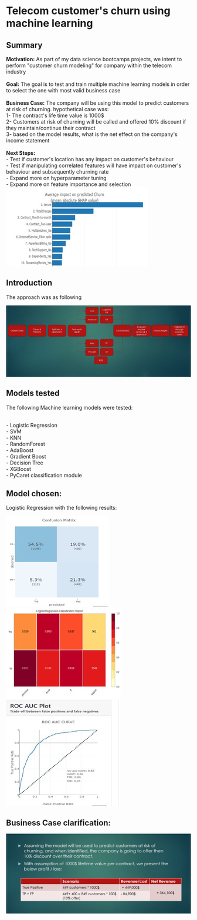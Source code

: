 # Telecom customer's churn using machine learning


## Summary

**Motivation:** As part of my data science bootcamps projects, we intent to perform "customer churn modeling" for company within the telecom industry
<br />
<br />**Goal:** The goal is to test and train multiple machine learning models in order to select the one with most valid business case
<br />
<br />**Business Case:** The company will be using this model to predict customers at risk of churning. hypothetical case was:
<br />1- The contract's life time value is 1000$
<br />2- Customers at risk of churning will be called and offered 10% discount if they maintain/continue their contract
<br />3- based on the model results, what is the net effect on the company's income statement
<br />
<br />**Next Steps:** 
<br />- Test if customer's location has any impact on customer's behaviour
<br />- Test if manipulating correlated features will have impact on customer's behaviour and subsequently churning rate
<br />- Expand more on hyperparameter tuning
<br />- Expand more on feature importance and selection
<br />![img!](feature_importance.jpg)


## Introduction
The approach was as following

![img!](img/approach.JPG)



## Models tested
The following Machine learning models were tested:

<br />- Logistic Regression
<br />- SVM
<br />- KNN
<br />- RandomForest
<br />- AdaBoost
<br />- Gradient Boost
<br />- Decision Tree
<br />- XGBoost
<br />- PyCaret classification module



## Model chosen:

Logistic Regression with the following results:

![img!](confusion_matrix.jpg)
<br />![img!](classification_report.jpg)
<br />![img!](roc_curve.jpg)



## Business Case clarification:
![img!](business_case.JPG)


